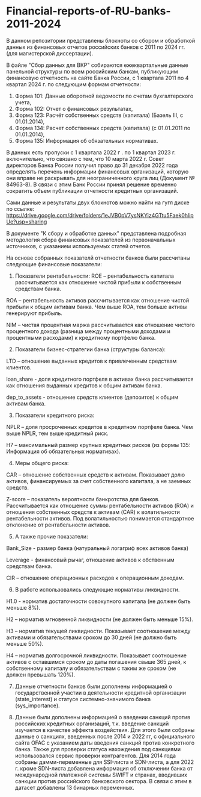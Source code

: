 # Financial-reports-of-RU-banks-2011-2024
В данном репозитории представлены блокноты со сбором и обработкой данных из финансовых отчетов российских банков с 2011 по 2024 гг. (для магистерской диссертации).

В файле "Сбор данных для ВКР" собираются ежеквартальные данные панельной структуры по всем российским банкам, публикующим финансовую отчетность на сайте Банка России, с 1 квартала 2011 по 4 квартал 2024 г.  по следующим формам отчетности:

1. Форма 101: Данные оборотной ведомости по счетам бухгалтерского учета,
2. Форма 102: Отчет о финансовых результатах,
3. Форма 123: Расчёт собственных средств (капитала) (Базель III, с 01.01.2014),
4. Форма 134: Расчет собственных средств (капитала) (с 01.01.2011 по 01.01.2014),
5. Форма 135: Информация об обязательных нормативах.

В данных есть пропуски с 1 квартала 2022 г . по 1 квартал 2023 г. включительно, что связано с тем, что 10 марта 2022 г. Совет директоров Банка России получил право до 31 декабря 2022 года определять перечень информации финансовых организаций, которую они вправе не раскрывать для неограниченного круга лиц (Документ № 84963-8). В связи с этим Банк России принял решение временно сократить объем публикации отчетности кредитных организаций. 

Сами данные и результаты двух блокнотов можно найти на гугл диске по ссылке: https://drive.google.com/drive/folders/1eJVB0pV7ysNKYiz4GTtu5Faek0hlipUe?usp=sharing

В документе "К сбору и обработке данных" представлена подробная методология сбора финансовых показателей из первоначальных источников, с указанием используемых статей отчетов. 

На основе собранных показателй отчетности банков были рассчитаны следующие финансовые показатели:

1. Показатели рентабельности:
ROE – рентабельность капитала рассчитывается как отношение чистой прибыли к собственным средствам банка.

ROA – рентабельность активов рассчитывается как отношение чистой прибыли к общим активам банка. Чем выше ROA, тем больше активы генерируют прибыль. 

NIM – чистая процентная маржа рассчитывается как отношение чистого процентного дохода (разница между процентными доходами и процентными расходами) к кредитному портфелю банка.


2. Показатели бизнес-стратегии банка (структуры баланса):

LTD – отношение выданных кредитов к привлеченным средствам клиентов. 

loan_share - доля кредитного портфеля в активах банка рассчитывается как отношения выданных кредитов к общим активам банка. 

dep_to_assets - отношение средств клиентов (депозитов) к общим активам банка.


3. Показатели кредитного риска:

NPLR – доля просроченных кредитов в кредитном портфеле банка. Чем выше NPLR, тем выше кредитный риск.

Н7 – максимальный размер крупных кредитных рисков (из формы 135: Информация об обязательных нормативах).


4. Меры общего риска:

CAR – отношение собственных средств к активам. Показывает долю активов, финансируемых за счет собственного капитала, а не заемных средств.

Z-score – показатель вероятности банкротства для банков. Рассчитывается как отношение суммы рентабельности активов (ROA) и отношения собственных средств к активам (CAR) к волатильности рентабельности активов. Под волатильностью понимается стандартное отклонение от рентабельности активов. 


5. А также прочие показатели:

Bank_Size - размер банка (натуральный логагриф всех активов банка)

Leverage - финансовый рычаг, отношение активов к обственным средствам банка.

CIR – отношение операционных расходов к операционным доходам.


6. В работе использовались следующие нормативы ликвидности.

Н1.0 - норматив достаточности совокупного капитала (не должен быть меньше 8%).

Н2 – норматив мгновенной ликвидности (не должен быть меньше 15%).

Н3 – норматив текущей ликвидности. Показывает соотношение между активами и обязательствами сроком до 30 дней (не должно быть меньше 50%).

Н4 – норматив долгосрочной ликвидности. Показывает соотношение активов с оставшимся сроком до даты погашения свыше 365 дней, к собственному капиталу и обязательствам с таким же сроком (не должен превышать 120%).


7. Данные отчетности банков были дополнены информацией о государственной участии в деятельности кредитной организации (state_interest) и статусе системно-значимого банка (sys_importance).

8. Данные были дополнены информацией о введении санкций против российских кредитных организаций, т.к. введение санкций изучается в качестве эффекта воздействия. Для этого были собраны данные о санкциях, введенных после 2014 и 2022 гг, с официального сайта OFAC с указанием даты введения санкций против конкретного банка. Также для проверки статуса нахождения под санкциями использовался сервис проверки контрагентов.  Для 2014 года собраны дамми-переменные для SSI-листа и SDN-листа, а для 2022 г. кроме SDN-листа добавлена информация об отключении банка от международной платежной системы SWIFT и странах, вводивших санкции против российского банковского сектора. В связи с этим в датасет добавлены 13 бинарных переменных. 


